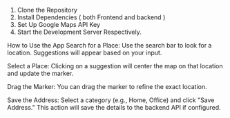 1. Clone the Repository
2. Install Dependencies ( both Frontend and backend )
3.  Set Up Google Maps API Key 
4. Start the Development Server Respectively.


How to Use the App
Search for a Place:
Use the search bar to look for a location. Suggestions will appear based on your input.

Select a Place:
Clicking on a suggestion will center the map on that location and update the marker.

Drag the Marker:
You can drag the marker to refine the exact location.

Save the Address:
Select a category (e.g., Home, Office) and click "Save Address." This action will save the details to the backend API if configured.